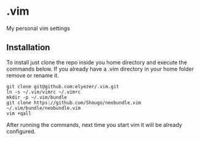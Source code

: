 .vim
====

My personal vim settings

Installation
------------

To install just clone the repo inside you home directory and execute the commands below. If you already have a .vim directory in your home folder remove or rename it.

```
git clone git@github.com:elyezer/.vim.git
ln -s ~/.vim/vimrc ~/.vimrc
mkdir -p ~/.vim/bundle
git clone https://github.com/Shougo/neobundle.vim ~/.vim/bundle/neobundle.vim
vim +qall
```

After running the commands, next time you start vim it will be already configured.
